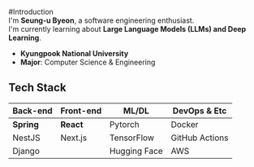 #Introduction  
I'm **Seung-u Byeon**, a software engineering enthusiast.  
I'm currently learning about **Large Language Models (LLMs) and Deep Learning**.  

* **Kyungpook National University**  
* **Major**: Computer Science & Engineering

## Tech Stack  
| Back-end | Front-end | ML/DL | DevOps & Etc |
|---|---|---|---|
| **Spring** | **React** | Pytorch | Docker |
| NestJS | Next.js | TensorFlow | GitHub Actions |
| Django | | Hugging Face | AWS |


